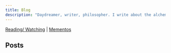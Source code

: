 ```yaml
---
title: Blog
description: "Daydreamer, writer, philosopher. I write about the alchemy of life, chronicling the magic and storms that shaped my journey. My experiences and musings on life, technology and everything in between."
---
```

<script type="module" src="/assets/js/index.js"></script>

[Reading/ Watching](/reading.html)  |   [Mementos](/mementos.html)  

## Posts
